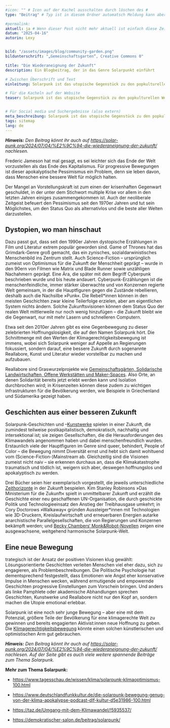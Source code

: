 ```yaml
---
#icon: "" # Icon auf der Kachel ausschalten durch löschen des #
type: "Beitrag" # Typ ist in diesem Ordner automatsch Meldung kann aber hier überschrieben werden z.B. mit "Veröffentlichung" - der Typ erscheint in der Kachel

#permalink: 
aktuell: ja # Wenn dieser Post nicht mehr aktuell ist einfach diese Zeile mit # auskommentieren
datum: "2025-04-16"
autorin: Lexy


bild: "/assets/images/blog/community-garden.png"
bildunterschrift: "„Gemeinschaftsgarten“, Creative Commons 0"

title: "Die Wiederaneignung der Zukunft"
description: Ein Blogbeitrag, der in das Genre Solarpunkt einführt

# Zwischen Überschrift und Text
einleitung: Solarpunk ist das utopische Gegenstück zu den popkulturellen Weltuntergangsszenarien der letzten Jahrzehnte – kann das helfen, gegen die Klimakatastrophe zu mobilisieren? Der Blogbeitrag gibt eine Einführung in das Genre Solarpunk.

# Für die Kacheln auf der Website
teaser: Solarpunk ist das utopische Gegenstück zu den popkulturellen Weltuntergangsszenarien der letzten Jahrzehnte – kann das helfen, gegen die Klimakatastrophe zu mobilisieren? Der Blogbeitrag gibt eine Einführung in das zukunftsweisende Genre Solarpunk und macht Lust auf mehr!


# Für Social media und Suchergebnisse (also extern)
meta_beschreibung: Solarpunk ist das utopische Gegenstück zu den popkulturellen Weltuntergangsszenarien der letzten Jahrzehnte – kann das helfen, gegen die Klimakatastrophe zu mobilisieren? Der Blogbeitrag gibt eine Einführung in das Genre Solarpunk.
tags: sitemap
lang: de
---
```

***Hinweis:** Den Beitrag könnt ihr auch auf <a href="https://solar-punk.org/2024/07/04/%E2%9C%94-die-wiederaneignung-der-zukunft/">https://solar-punk.org/2024/07/04/%E2%9C%94-die-wiederaneignung-der-zukunft/</a> nachlesen.*

Frederic Jameson hat mal gesagt, es sei leichter sich das Ende der Welt vorzustellen als das Ende des Kapitalismus. Für progressive Bewegungen ist dieser apokalyptische Pessimismus ein Problem, denn sie leben davon, dass Menschen eine bessere Welt für möglich halten.

Der Mangel an Vorstellungskraft ist zum einen der krisenhaften Gegenwart geschuldet, in der unter dem Stichwort multiple Krise vor allem in den letzten Jahren einiges zusammengekommen ist. Auch der neoliberale Zeitgeist befeuert den Pessimismus seit den 1970er Jahren und tut sein Möglichstes, um den Status Quo als alternativlos und die beste aller Welten darzustellen.

<h2 class="h4">Dystopien, wo man hinschaut</h2>

Dazu passt gut, dass seit den 1990er Jahren dystopische Erzählungen in Film und Literatur extrem populär geworden sind. Game of Thrones hat das Grimdark-Genre groß gemacht, das ein zynisches, sozialdarwinistisches Menschenbild ins Zentrum stellt. Auch Science-Fiction – ursprünglich zumeist von Optimismus für die Zukunft der Menschheit geprägt – wurde in den 90ern von Filmen wie Matrix und Blade Runner sowie unzähligen Nachahmern geprägt. Eine Ära, die später mit dem Begriff Cyberpunk beschrieben wurde und bis heute andauert. Cyberpunk-Erzählungen ist die menschenfeindliche, immer stärker überwachte und von Konzernen regierte Welt gemeinsam, in der die Hauptfiguren gegen die Zustände rebellieren, deshalb auch die Nachsilbe »Punk«. Die Rebell*innen können in den meisten Geschichten zwar kleine Teilerfolge erzielen, aber am eigentlichen System nichts ändern. Solche Zukunftsvisionen können dem Status Quo der realen Welt mittlerweile nur noch wenig hinzufügen – die Zukunft bleibt wie die Gegenwart, nur mit mehr Lasern und schnelleren Computern.

Etwa seit den 2010er Jahren gibt es eine Gegenbewegung zu dieser zelebrierten Hoffnungslosigkeit, die auf den Namen Solarpunk hört. Die Schnittmenge mit den Werten der Klimagerechtigkeitsbewegung ist immens, wobei sich Solarpunk weniger auf Appelle an Regierungen fokussiert, sondern darauf, eine bessere Zukunft durch sogenannte Reallabore, Kunst und Literatur wieder vorstellbar zu machen und aufzubauen.

Reallabore sind Graswurzelprojekte wie <a href="https://solar-punk.org/2024/08/27/7-orte-die-solarpunk-leben/">Gemeinschaftsgärten, Solidarische Landwirtschaften, Offene Werkstätten und Maker-Spaces</a>. Also Orte, an denen Solidarität bereits jetzt erlebt werden kann und Isolation durchbrochen wird; in Krisenzeiten können diese zudem zu wichtigen Infrastrukturen für die Bevölkerung werden, wie Beispiele in Griechenland und Südamerika gezeigt haben.

<h2 class="h4">Geschichten aus einer besseren Zukunft</h2>

Solarpunk-Geschichten und –<a href="https://solar-punk.org/tag/%f0%9f%8e%a8-bilder/">Kunstwerke</a> spielen in einer Zukunft, die zumindest teilweise postkapitalistisch, demokratisch, nachhaltig und intersektional ist; sie zeigen Gesellschaften, die die Herausforderungen des Klimawandels angenommen haben und dabei menschenfreundlich wurden. Erstaunlich viele der Hauptfiguren im Genre sind queer, behindert, People of Color – die Bewegung nimmt Diversität ernst und hebt sich damit wohltuend vom (Science-Fiction-)Mainstream ab. Gleichzeitig sind die Visionen zumeist nicht naiv – sie erkennen durchaus an, dass die Klimakatastrophe traumatisch und tödlich ist, weigern sich aber, deswegen hoffnungslos und apokalyptisch zu werden.

Drei Bücher seien hier exemplarisch vorgestellt, die jeweils unterschiedliche <a href="https://solar-punk.org/2024/07/04/drei-zeithorizonte-von-solarpunk/">Zeithorizonte</a> in der Zukunft bespielen. Kim Stanley Robinsons »Das Ministerium für die Zukunft« spielt in unmittelbarer Zukunft und erzählt die Geschichte einer neu geschaffenen UN-Organisation, die durch geschickte Politik und Technologieeinsatz den Anstieg der Treibhausgase umkehrt; in Cory Doctorows »Walkaway« gründen Aussteiger*innen mit Technologien wie 3D-Druckern, Kreislaufwirtschaft und erneuerbaren Energien autarke anarchistische Parallelgesellschaften, die von Regierungen und Konzernen bekämpft werden; und <a href="https://solar-punk.org/2024/07/04/%e2%9c%94-ein-psalm-fur-die-wild-schweifenden-von-becky-chambers/">Becky Chambers‘ Monk&Robot-Novellen</a> zeigen eine ausgewachsene, weitgehend harmonische Solarpunk-Welt.

<h2 class="h4">Eine neue Bewegung</h2>

trategisch ist der Ansatz der positiven Visionen klug gewählt: Lösungsorientierte Geschichten verleiten Menschen viel eher dazu, sich zu engagieren, als Problembeschreibungen. Die Politische Psychologie hat dementsprechend festgestellt, dass Emotionen wie Angst eher konservative Impulse in Menschen wecken, während ermutigende und empowernde Geschichten progressive Einstellungen zum Vorschein bringen. Und anders als linke Pamphlete oder akademische Abhandlungen sprechen Geschichten, Kunstwerke und Reallabore nicht nur den Kopf an, sondern machen die Utopie emotional erlebbar.

Solarpunk ist eine noch sehr junge Bewegung – aber eine mit dem Potenzial, größere Teile der Bevölkerung für eine klimagerechte Welt zu gewinnen und bereits engagierten Aktivist:innen neue Hoffnung zu geben. Die <a href= "https://solar-punk.org/2024/10/31/zukunftsbilder-klimagerechtigkeit-in-bewegung/">Klimagerechtigkeitsbewegung</a> könnte einen solchen künstlerischen und optimistischen Arm gut gebrauchen.


***Hinweis:** Den Beitrag könnt ihr auch auf <a href="https://solar-punk.org/2024/07/04/%E2%9C%94-die-wiederaneignung-der-zukunft/">https://solar-punk.org/2024/07/04/%E2%9C%94-die-wiederaneignung-der-zukunft/</a> nachlesen. Auf der Seite gibt es auch viele weitere spannende Beiträge zum Thema Solarpunk.*

**Mehr zum Thema Solarpunk:** <br>
* https://www.tagesschau.de/wissen/klima/solarpunk-klimaoptimismus-100.html

* https://www.deutschlandfunkkultur.de/die-solarpunk-bewegung-genug-von-der-klima-apokalypse-podcast-dlf-kultur-d5e31986-100.html

* https://taz.de/Umgang-mit-dem-Klimawandel/!5935537/

* https://demokratischer-salon.de/beitrag/solarpunk/
